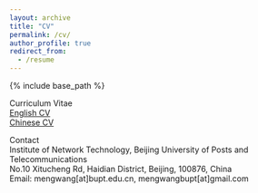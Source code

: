 ```yaml
---
layout: archive
title: "CV"
permalink: /cv/
author_profile: true
redirect_from:
  - /resume
---
```


{% include base_path %}

Curriculum Vitae<br>
[English CV](files/mobicom19.pdf)<br>
[Chinese CV](files/mobicom19.pdf)<br>

Contact<br>
Institute of Network Technology, Beijing University of Posts and Telecommunications<br>
No.10 Xitucheng Rd, Haidian District, Beijing, 100876, China<br>
Email: mengwang[at]bupt.edu.cn, mengwangbupt[at]gmail.com<br>



